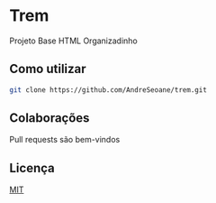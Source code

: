 # Trem
Projeto Base HTML Organizadinho

## Como utilizar


```bash
git clone https://github.com/AndreSeoane/trem.git
```

## Colaborações

Pull requests são bem-vindos 

## Licença

[MIT](https://choosealicense.com/licenses/mit/)